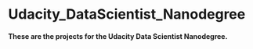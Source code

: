 # Udacity_DataScientist_Nanodegree
#### These are the projects for the Udacity Data Scientist Nanodegree.
